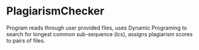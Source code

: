 
# PlagiarismChecker

Program reads through user provided files, uses Dynamic Programing to search for longest common sub-sequence (lcs), assigns plagiarism scores to pairs of files.

